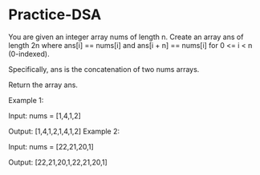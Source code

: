 # Practice-DSA
You are given an integer array nums of length n. Create an array ans of length 2n where ans[i] == nums[i] and ans[i + n] == nums[i] for 0 <= i < n (0-indexed).

Specifically, ans is the concatenation of two nums arrays.

Return the array ans.

Example 1:

Input: nums = [1,4,1,2]

Output: [1,4,1,2,1,4,1,2]
Example 2:

Input: nums = [22,21,20,1]

Output: [22,21,20,1,22,21,20,1]
